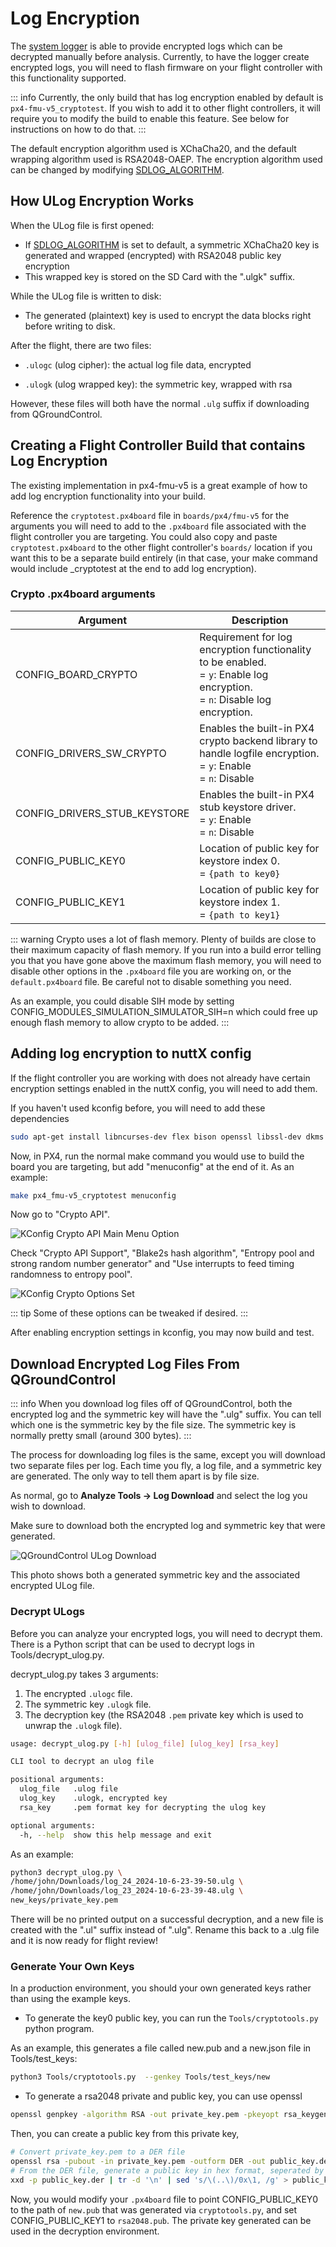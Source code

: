 # Log Encryption

The [system logger](../modules/modules_system.md#logger) is able to provide encrypted logs which can be decrypted manually before analysis.
Currently, to have the logger create encrypted logs, you will need to flash firmware on your flight controller with this functionality supported.

::: info
Currently, the only build that has log encryption enabled by default is `px4-fmu-v5_cryptotest`.
If you wish to add it to other flight controllers, it will require you to modify the build to enable this feature.
See below for instructions on how to do that.
:::

The default encryption algorithm used is XChaCha20, and the default wrapping algorithm used is RSA2048-OAEP.
The encryption algorithm used can be changed by modifying [SDLOG_ALGORITHM](../advanced_config/parameter_reference.md#SDLOG_ALGORITHM).

## How ULog Encryption Works

When the ULog file is first opened:

- If [SDLOG_ALGORITHM](../advanced_config/parameter_reference.md#SDLOG_ALGORITHM) is set to default, a symmetric XChaCha20 key is generated and wrapped (encrypted) with RSA2048 public key encryption
- This wrapped key is stored on the SD Card with the ".ulgk" suffix.

While the ULog file is written to disk:

- The generated (plaintext) key is used to encrypt the data blocks right before writing to disk.

After the flight, there are two files:

- `.ulogc` (ulog cipher): the actual log file data, encrypted

- `.ulogk` (ulog wrapped key): the symmetric key, wrapped with rsa

However, these files will both have the normal `.ulg` suffix if downloading from QGroundControl.

## Creating a Flight Controller Build that contains Log Encryption

The existing implementation in px4-fmu-v5 is a great example of how to add log encryption functionality into your build.

Reference the `cryptotest.px4board` file in `boards/px4/fmu-v5` for the arguments you will need to add to the `.px4board` file associated with the flight controller you are targeting.
You could also copy and paste `cryptotest.px4board` to the other flight controller's `boards/` location if you want this to be a separate build entirely (in that case, your make command would include \_cryptotest at the end to add log encryption).

### Crypto .px4board arguments

| Argument                     | Description                                                                                                                        |
| ---------------------------- | ---------------------------------------------------------------------------------------------------------------------------------- |
| CONFIG_BOARD_CRYPTO          | Requirement for log encryption functionality to be enabled.<br />= `y`: Enable log encryption.<br />= `n`: Disable log encryption. |
| CONFIG_DRIVERS_SW_CRYPTO     | Enables the built-in PX4 crypto backend library to handle logfile encryption.<br />= `y`: Enable<br />= `n`: Disable               |
| CONFIG_DRIVERS_STUB_KEYSTORE | Enables the built-in PX4 stub keystore driver.<br />= `y`: Enable<br />= `n`: Disable                                              |
| CONFIG_PUBLIC_KEY0           | Location of public key for keystore index 0.<br />= `{path to key0}`                                                               |
| CONFIG_PUBLIC_KEY1           | Location of public key for keystore index 1.<br />= `{path to key1}`                                                               |

::: warning
Crypto uses a lot of flash memory.
Plenty of builds are close to their maximum capacity of flash memory.
If you run into a build error telling you that you have gone above the maximum flash memory, you will need to disable other options in the `.px4board` file you are working on, or the `default.px4board` file.
Be careful not to disable something you need.

As an example, you could disable SIH mode by setting CONFIG_MODULES_SIMULATION_SIMULATOR_SIH=n which could free up enough flash memory to allow crypto to be added.
:::

## Adding log encryption to nuttX config

If the flight controller you are working with does not already have certain encryption settings enabled in the nuttX config, you will need to add them.

If you haven't used kconfig before, you will need to add these dependencies

```sh
sudo apt-get install libncurses-dev flex bison openssl libssl-dev dkms libelf-dev libudev-dev libpci-dev libiberty-dev autoconf
```

Now, in PX4, run the normal make command you would use to build the board you are targeting, but add "menuconfig" at the end of it.
As an example:

```sh
make px4_fmu-v5_cryptotest menuconfig
```

Now go to "Crypto API".

![KConfig Crypto API Main Menu Option](../../assets/hardware/kconfig-crypto-1.png)

Check "Crypto API Support", "Blake2s hash algorithm", "Entropy pool and strong random number generator" and "Use interrupts to feed timing randomness to entropy pool".

![KConfig Crypto Options Set](../../assets/hardware/kconfig-crypto-2.png)

::: tip
Some of these options can be tweaked if desired.
:::

After enabling encryption settings in kconfig, you may now build and test.

## Download Encrypted Log Files From QGroundControl

::: info
When you download log files off of QGroundControl, both the encrypted log and the symmetric key will have the ".ulg" suffix.
You can tell which one is the symmetric key by the file size.
The symmetric key is normally pretty small (around 300 bytes).
:::

The process for downloading log files is the same, except you will download two separate files per log.
Each time you fly, a log file, and a symmetric key are generated.
The only way to tell them apart is by file size.

As normal, go to **Analyze Tools -> Log Download** and select the log you wish to download.

Make sure to download both the encrypted log and symmetric key that were generated.

![QGroundControl ULog Download](../../assets/qgc/analyze/encrypted_log.png)

This photo shows both a generated symmetric key and the associated encrypted ULog file.

### Decrypt ULogs

Before you can analyze your encrypted logs, you will need to decrypt them.
There is a Python script that can be used to decrypt logs in Tools/decrypt_ulog.py.

decrypt_ulog.py takes 3 arguments:

1. The encrypted `.ulogc` file.
2. The symmetric key `.ulogk` file.
3. The decryption key (the RSA2048 `.pem` private key which is used to unwrap the `.ulogk` file).

```sh
usage: decrypt_ulog.py [-h] [ulog_file] [ulog_key] [rsa_key]

CLI tool to decrypt an ulog file

positional arguments:
  ulog_file   .ulog file
  ulog_key    .ulogk, encrypted key
  rsa_key     .pem format key for decrypting the ulog key

optional arguments:
  -h, --help  show this help message and exit

```

As an example:

```sh
python3 decrypt_ulog.py \
/home/john/Downloads/log_24_2024-10-6-23-39-50.ulg \
/home/john/Downloads/log_23_2024-10-6-23-39-48.ulg \
new_keys/private_key.pem
```

There will be no printed output on a successful decryption, and a new file is created with the ".ul" suffix instead of ".ulg".
Rename this back to a .ulg file and it is now ready for flight review!

### Generate Your Own Keys

In a production environment, you should your own generated keys rather than using the example keys.

- To generate the key0 public key, you can run the `Tools/cryptotools.py` python program.

As an example, this generates a file called new.pub and a new.json file in Tools/test_keys:

```sh
python3 Tools/cryptotools.py  --genkey Tools/test_keys/new
```

- To generate a rsa2048 private and public key, you can use openssl

```sh
openssl genpkey -algorithm RSA -out private_key.pem -pkeyopt rsa_keygen_bits:2048
```

Then, you can create a public key from this private key,

```sh
# Convert private_key.pem to a DER file
openssl rsa -pubout -in private_key.pem -outform DER -out public_key.der
# From the DER file, generate a public key in hex format, seperated by commas
xxd -p public_key.der | tr -d '\n' | sed 's/\(..\)/0x\1, /g' > public_key.pub
```

Now, you would modify your `.px4board` file to point CONFIG_PUBLIC_KEY0 to the path of `new.pub` that was generated via `cryptotools.py`, and set CONFIG_PUBLIC_KEY1 to `rsa2048.pub`.
The private key generated can be used in the decryption environment.
